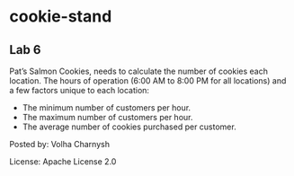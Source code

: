 # cookie-stand

## Lab 6

Pat’s Salmon Cookies, needs to calculate the number of cookies each location. The hours of operation (6:00 AM to 8:00 PM for all locations) and a few factors unique to each location:
- The minimum number of customers per hour.
- The maximum number of customers per hour.
- The average number of cookies purchased per customer.

Posted by: Volha Charnysh

License: Apache License 2.0